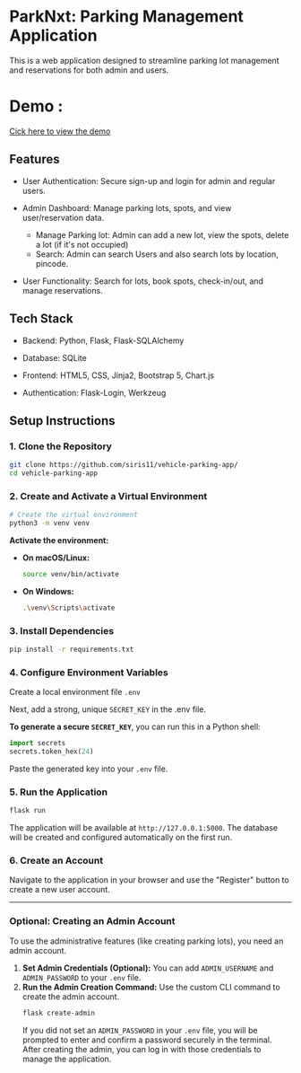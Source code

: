 # ParkNxt: Parking Management Application
This is a web application designed to streamline parking lot management and reservations for both admin and users.

# Demo : 
[Cick here to view the demo](https://drive.google.com/file/d/1h5pkJpwSGMF71U0dpJjQC3Ow2KmkrC-Y/view?usp=sharing)  
## Features
- User Authentication: Secure sign-up and login for admin and regular users.

- Admin Dashboard: Manage parking lots, spots, and view user/reservation data.
   - Manage Parking lot: Admin can add a new lot, view the spots, delete a lot (if it's not occupied)
   - Search: Admin can search Users and also search lots by location, pincode.

- User Functionality: Search for lots, book spots, check-in/out, and manage reservations.

## Tech Stack

- Backend: Python, Flask, Flask-SQLAlchemy

- Database: SQLite

- Frontend: HTML5, CSS, Jinja2, Bootstrap 5, Chart.js

- Authentication: Flask-Login, Werkzeug

## Setup Instructions

### 1. Clone the Repository
```bash
git clone https://github.com/siris11/vehicle-parking-app/
cd vehicle-parking-app
```

### 2. Create and Activate a Virtual Environment
```bash
# Create the virtual environment
python3 -m venv venv
```
**Activate the environment:**
- **On macOS/Linux:**
  ```bash
  source venv/bin/activate
  ```
- **On Windows:**
  ```bash
  .\venv\Scripts\activate
  ```

### 3. Install Dependencies
```bash
pip install -r requirements.txt
```

### 4. Configure Environment Variables
Create a local environment file ``.env``

Next, add a strong, unique `SECRET_KEY` in the .env file. 

**To generate a secure `SECRET_KEY`**, you can run this in a Python shell:
```python
import secrets
secrets.token_hex(24)
```
Paste the generated key into your `.env` file.

### 5. Run the Application
```bash
flask run
```
The application will be available at `http://127.0.0.1:5000`. The database will be created and configured automatically on the first run.

### 6. Create an Account
Navigate to the application in your browser and use the "Register" button to create a new user account.

---

### Optional: Creating an Admin Account
To use the administrative features (like creating parking lots), you need an admin account.

1.  **Set Admin Credentials (Optional):** You can add `ADMIN_USERNAME` and `ADMIN_PASSWORD` to your `.env` file.
2.  **Run the Admin Creation Command:**
    Use the custom CLI command to create the admin account.
    ```bash
    flask create-admin
    ```
    If you did not set an `ADMIN_PASSWORD` in your `.env` file, you will be prompted to enter and confirm a password securely in the terminal. After creating the admin, you can log in with those credentials to manage the application.
